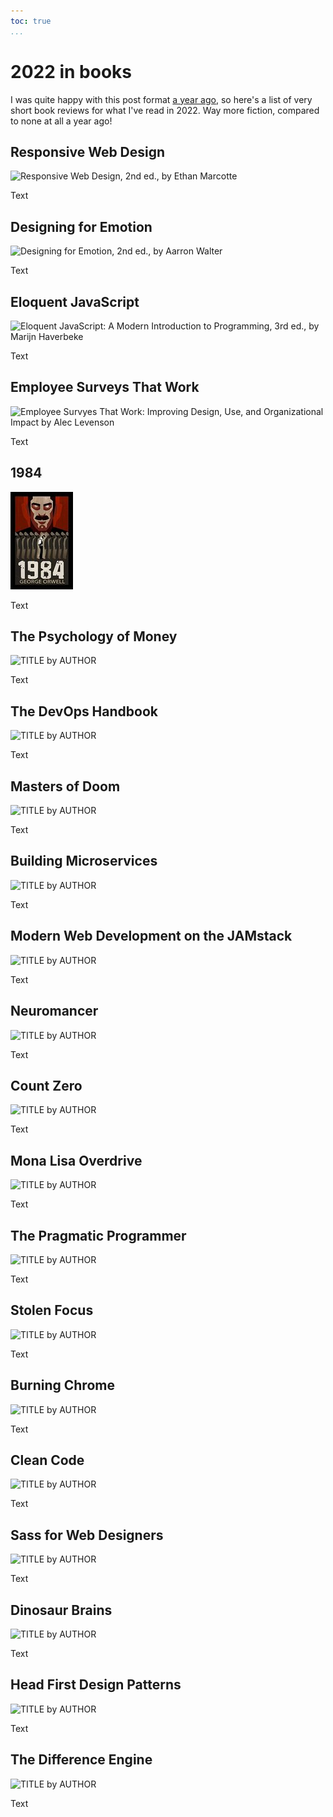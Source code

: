 ```yaml
---
toc: true
...
```


# 2022 in books

<style>
h2 {
  clear: both;
}
figure {
  width: 30%;
  float: right;
  margin: 0 0 1em 1em;
}
</style>

I was quite happy with this post format [a year ago][2021inbooks], so here's a
list of very short book reviews for what I've read in 2022. Way more fiction,
compared to none at all a year ago!

[2021inbooks]: <2022-01-01-2022-in-books.html>

## Responsive Web Design

![[*Responsive Web Design*][rwd], 2nd ed., by Ethan
Marcotte](images/2023-01-01-rwd-cover.jpg)

[rwd]: <https://abookapart.com/products/responsive-web-design>

Text

## Designing for Emotion

![[*Designing for Emotion*][dfe], 2nd ed., by Aarron
Walter](images/2023-01-01-dfe-cover.jpg)

[dfe]: <https://abookapart.com/products/designing-for-emotion>

Text

## Eloquent JavaScript

![[*Eloquent JavaScript: A Modern Introduction to Programming*][ejs], 3rd ed.,
by Marijn Haverbeke](images/2023-01-01-ejs-cover.jpg)

[ejs]: <https://eloquentjavascript.net/>

Text

## Employee Surveys That Work

![[*Employee Survyes That Work: Improving Design, Use, and Organizational
Impact*][estw] by Alec Levenson](images/2023-01-01-estw-cover.jpg)

[estw]: <https://ceo.usc.edu/2014/05/26/employee-surveys-that-work-improving-design-use-and-organizational-impact/>

Text

## 1984

![[*1984*][1984] by George Orwell](images/2023-01-01-1984-cover.jpg)

[1984]: <https://www.penguin.co.uk/books/56487/1984-by-orwell-george/9780141036144>

Text

## The Psychology of Money

![[*TITLE*][xxx] by AUTHOR](images/2023-01-01-xxx-cover.jpg)

[xxx]: <>

Text

## The DevOps Handbook

![[*TITLE*][xxx] by AUTHOR](images/2023-01-01-xxx-cover.jpg)

[xxx]: <>

Text

## Masters of Doom

![[*TITLE*][xxx] by AUTHOR](images/2023-01-01-xxx-cover.jpg)

[xxx]: <>

Text

## Building Microservices

![[*TITLE*][xxx] by AUTHOR](images/2023-01-01-xxx-cover.jpg)

[xxx]: <>

Text

## Modern Web Development on the JAMstack

![[*TITLE*][xxx] by AUTHOR](images/2023-01-01-xxx-cover.jpg)

[xxx]: <>

Text

## Neuromancer

![[*TITLE*][xxx] by AUTHOR](images/2023-01-01-xxx-cover.jpg)

[xxx]: <>

Text

## Count Zero

![[*TITLE*][xxx] by AUTHOR](images/2023-01-01-xxx-cover.jpg)

[xxx]: <>

Text

## Mona Lisa Overdrive

![[*TITLE*][xxx] by AUTHOR](images/2023-01-01-xxx-cover.jpg)

[xxx]: <>

Text

## The Pragmatic Programmer

![[*TITLE*][xxx] by AUTHOR](images/2023-01-01-xxx-cover.jpg)

[xxx]: <>

Text

## Stolen Focus

![[*TITLE*][xxx] by AUTHOR](images/2023-01-01-xxx-cover.jpg)

[xxx]: <>

Text

## Burning Chrome

![[*TITLE*][xxx] by AUTHOR](images/2023-01-01-xxx-cover.jpg)

[xxx]: <>

Text

## Clean Code

![[*TITLE*][xxx] by AUTHOR](images/2023-01-01-xxx-cover.jpg)

[xxx]: <>

Text

## Sass for Web Designers

![[*TITLE*][xxx] by AUTHOR](images/2023-01-01-xxx-cover.jpg)

[xxx]: <>

Text

## Dinosaur Brains

![[*TITLE*][xxx] by AUTHOR](images/2023-01-01-xxx-cover.jpg)

[xxx]: <>

Text

## Head First Design Patterns

![[*TITLE*][xxx] by AUTHOR](images/2023-01-01-xxx-cover.jpg)

[xxx]: <>

Text

## The Difference Engine

![[*TITLE*][xxx] by AUTHOR](images/2023-01-01-xxx-cover.jpg)

[xxx]: <>

Text
